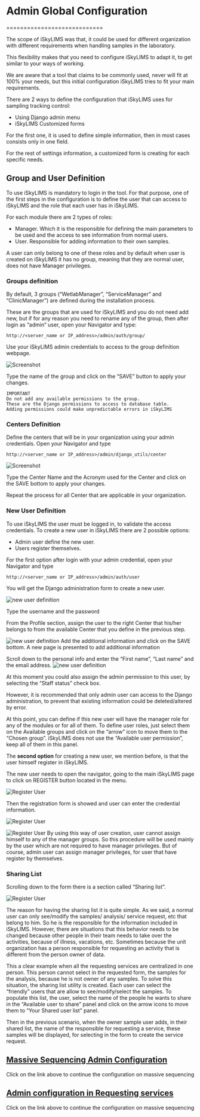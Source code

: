 # Admin Global Configuration
============================

The scope of iSkyLIMS was that, it could be used for different organization with different requirements when handling samples in the laboratory.

This flexibility makes that you need to configure iSkyLIMS to adapt it, to get similar to your ways of working.

We are aware that a tool that claims to be commonly used, never will fit at 100% your needs, but this initial configuration iSkyLIMS tries to fit your main requirements.

There are 2 ways to define the configuration that iSkyLIMS uses for sampling tracking control:
*   Using Django admin menu
*   iSkyLIMS Customized forms

For the first one, it is used to define simple information, then in most cases consists only in one field.

For the rest of settings information, a customized form is creating for each specific needs.

## Group and User Definition

To use iSkyLIMS is mandatory to login in the tool. For that purpose, one of the first steps in the configuration is to define the user that can access to iSkyLIMS and the role that each user has in iSkyLIMS.

For each module there are 2 types of roles:
*   Manager. Which it is the responsible for defining the main parameters to be used and the access to see information from normal users.
*   User. Responsible for adding information to their own samples.

A user can only belong to one of these roles and by default when user is created on iSkyLIMS it has no group, meaning that they are normal user, does not have Manager privileges.
### Groups definition

By default, 3 groups (“WetlabManager”, “ServiceManager” and “ClinicManager”) are defined during the installation process.

These are the groups that are used for iSkyLIMS and you do not need add new, but if for any reason you need to rename any of the group, then after login as “admin” user, open your Navigator and type:

```
http://<server_name or IP_address>/admin/auth/group/
```

Use your iSkyLIMS admin credentials to access to the group definition webpage.

![Screenshot](images/admin_configuration/admin_add_group.png)

Type the name of the group and click on the “SAVE” button to apply your changes.

```
IMPORTANT
Do not add any available permissions to the group.
These are the Django permissions to access to database table.
Adding permissions could make unpredictable errors in iSkyLIMS
```

### Centers Definition
Define the centers that will be in your organization using your admin credentials. Open your Navigator and type
```
http://<server_name or IP_address>/admin/django_utils/center
```
![Screenshot](images/admin_configuration/admin_add_center.png)

Type the Center Name and the Acronym used for the Center and click on the SAVE bottom to apply your changes.

Repeat the process for all Center that are applicable in your organization.

### New User Definition
To use iSkyLIMS the user must be logged in, to validate the access credentials.
To create a new user in iSkyLIMS there are 2 possible options:
*   Admin user define the new user.
*   Users register themselves.

For the first option after login with your admin credential, open your Navigator and type
```
http://<server_name or IP_address>/admin/auth/user
```
You will get the Django administration form to create a new user.

![new user definition](images/admin_configuration/admin_add_new_user-1.png)

Type the username and the password

From the Profile section, assign the user to the right Center that his/her belongs to from the available Center that you define in the previous step.

![new user definition](images/admin_configuration/admin_add_new_user-2.png)
Add the additional information and click on the SAVE bottom.
A new page is presented to add additional information


Scroll down to the personal info and enter the “First name”, “Last name” and the email address.
![new user definition](images/admin_configuration/admin_add_new_user-3.png)

At this moment you could also assign the admin permission to this user, by selecting the “Staff status” check box.

However, it is recommended that only admin user can access to the Django administration, to prevent that existing information could be deleted/altered by error.

At this point, you can define if this new user will have the manager role for any of the modules or for all of them. To define user roles, just select them on the Available groups and click on the “arrow” icon to move them to the “Chosen group”.
iSkyLIMS does not use the “Available user permission”, keep all of them in this panel.

The **second option** for creating a new user, we mention before, is that the user himself register in iSkyLIMS.

The new user needs to open the navigator, going to the main iSkyLIMS page to click on REGISTER button located in the menu.

![Register User](images/admin_configuration/admin_register_user-1.png)

Then the registration form is showed and user can enter the credential information.

![Register User](images/admin_configuration/admin_register_user-2.png)

![Register User](images/admin_configuration/admin_register_user-4.png)
By using this way of user creation, user cannot assign himself to any of the manager groups. So this procedure will be used mainly by the user which are not required to have manager privileges.
But of course, admin user can assign manager privileges, for user that have register by themselves.

### Sharing List

Scrolling down to the form there is a section called “Sharing list”.

![Register User](images/admin_configuration/admin_register_user-5.png)

The reason for having the sharing list it is quite simple. As we said, a normal user can only see/modify the samples/ analysis/ service request, etc that belong to him. So he is the responsible for the information included in iSkyLIMS.
However, there are situations that this behavior needs to be changed because other people in their team needs to take over the activities, because of illness, vacations, etc. Sometimes because the unit organization has a person responsible for requesting an activity that is different from the person owner of data.

This a clear example when all the requesting services are centralized in one person. This person cannot select in the requested form, the samples for the analysis, because he is not owner of any samples.
To solve this situation, the sharing list utility is created.  Each user can select the “friendly” users that are allow to see/modify/select the samples. To populate this list, the user, select the name of the people he wants to share in the “Available user to share” panel and click on the arrow icons to move them to “Your Shared user list” panel.

Then in the previous scenario, when the owner sample user adds, in their shared list, the name of the responsible for requesting a service, these samples will be displayed, for selecting in the form to create the service request.


## [Massive Sequencing Admin Configuration](massiveSequencing/adminConfiguration.md)
Click on the link above to continue the configuration on massive sequencing


## [Admin configuration in Requesting services](massiveSequencing/adminConfiguration.md)
Click on the link above to continue the configuration on massive sequencing
